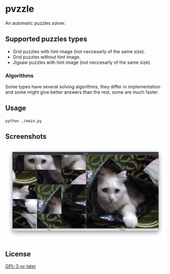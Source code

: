 # pvzzle

An automatic puzzles solver.

## Supported puzzles types
- Grid puzzles with hint image (not neccesarly of the same size).
- Grid puzzles without hint image.
- Jigsaw puzzles with hint image (not neccesarly of the same size).

### Algorithms
Some types have several solving algorithms, they differ in implementation and some might give better answers than the rest, some are much faster.

## Usage
`python ./main.py`

## Screenshots
![](./screenshots/screenshot-1.png)

## License
[GPL-3-or-later](LICENSE)

